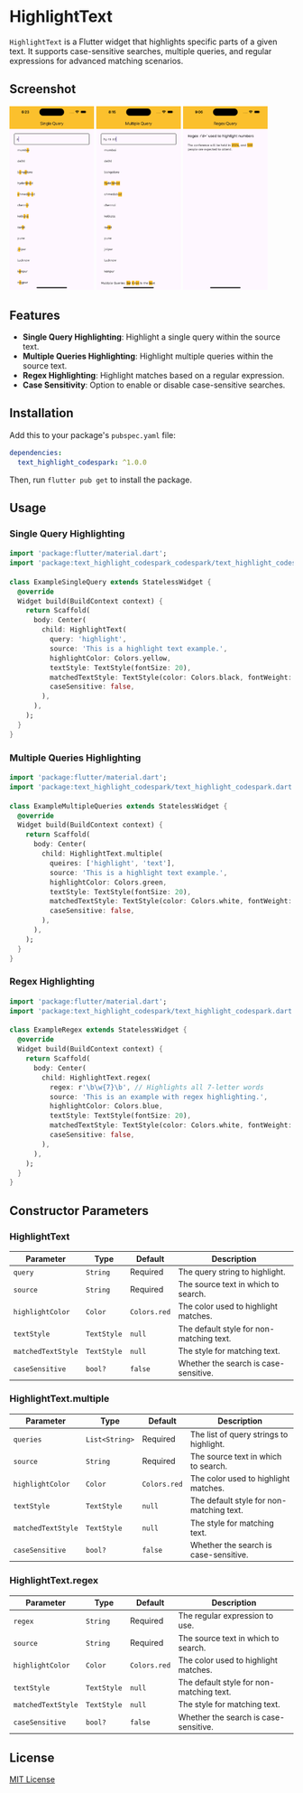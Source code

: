 
# HighlightText

`HighlightText` is a Flutter widget that highlights specific parts of a given text. It supports case-sensitive searches, multiple queries, and regular expressions for advanced matching scenarios.

## Screenshot

<img src="https://raw.githubusercontent.com/Katayath-Sai-Kiran/text_highlight_codespark/main/assets/single_query.png" alt="Single Query Highlighting" width="150"/>
<img src="https://raw.githubusercontent.com/Katayath-Sai-Kiran/text_highlight_codespark/main/assets/multiple_query.png" alt="Multiple Queries Highlighting" width="150"/>
<img src="https://raw.githubusercontent.com/Katayath-Sai-Kiran/text_highlight_codespark/main/assets/regex_query.png" alt="Regex Highlighting" width="150"/>


## Features

- **Single Query Highlighting**: Highlight a single query within the source text.
- **Multiple Queries Highlighting**: Highlight multiple queries within the source text.
- **Regex Highlighting**: Highlight matches based on a regular expression.
- **Case Sensitivity**: Option to enable or disable case-sensitive searches.

## Installation

Add this to your package's `pubspec.yaml` file:

```yaml
dependencies:
  text_highlight_codespark: ^1.0.0
```

Then, run `flutter pub get` to install the package.

## Usage

### Single Query Highlighting

```dart
import 'package:flutter/material.dart';
import 'package:text_highlight_codespark_codespark/text_highlight_codespark_codespark.dart';

class ExampleSingleQuery extends StatelessWidget {
  @override
  Widget build(BuildContext context) {
    return Scaffold(
      body: Center(
        child: HighlightText(
          query: 'highlight',
          source: 'This is a highlight text example.',
          highlightColor: Colors.yellow,
          textStyle: TextStyle(fontSize: 20),
          matchedTextStyle: TextStyle(color: Colors.black, fontWeight: FontWeight.bold),
          caseSensitive: false,
        ),
      ),
    );
  }
}
```

### Multiple Queries Highlighting

```dart
import 'package:flutter/material.dart';
import 'package:text_highlight_codespark/text_highlight_codespark.dart';

class ExampleMultipleQueries extends StatelessWidget {
  @override
  Widget build(BuildContext context) {
    return Scaffold(
      body: Center(
        child: HighlightText.multiple(
          queires: ['highlight', 'text'],
          source: 'This is a highlight text example.',
          highlightColor: Colors.green,
          textStyle: TextStyle(fontSize: 20),
          matchedTextStyle: TextStyle(color: Colors.white, fontWeight: FontWeight.bold),
          caseSensitive: false,
        ),
      ),
    );
  }
}
```

### Regex Highlighting

```dart
import 'package:flutter/material.dart';
import 'package:text_highlight_codespark/text_highlight_codespark.dart';

class ExampleRegex extends StatelessWidget {
  @override
  Widget build(BuildContext context) {
    return Scaffold(
      body: Center(
        child: HighlightText.regex(
          regex: r'\b\w{7}\b', // Highlights all 7-letter words
          source: 'This is an example with regex highlighting.',
          highlightColor: Colors.blue,
          textStyle: TextStyle(fontSize: 20),
          matchedTextStyle: TextStyle(color: Colors.white, fontWeight: FontWeight.bold),
          caseSensitive: false,
        ),
      ),
    );
  }
}
```

## Constructor Parameters

### HighlightText

| Parameter          | Type        | Default          | Description                             |
|--------------------|-------------|------------------|-----------------------------------------|
| `query`            | `String`    | Required         | The query string to highlight.          |
| `source`           | `String`    | Required         | The source text in which to search.     |
| `highlightColor`   | `Color`     | `Colors.red`     | The color used to highlight matches.    |
| `textStyle`        | `TextStyle` | `null`           | The default style for non-matching text.|
| `matchedTextStyle` | `TextStyle` | `null`           | The style for matching text.            |
| `caseSensitive`    | `bool?`     | `false`          | Whether the search is case-sensitive.   |

### HighlightText.multiple

| Parameter          | Type        | Default          | Description                             |
|--------------------|-------------|------------------|-----------------------------------------|
| `queries`          | `List<String>` | Required         | The list of query strings to highlight. |
| `source`           | `String`    | Required         | The source text in which to search.     |
| `highlightColor`   | `Color`     | `Colors.red`     | The color used to highlight matches.    |
| `textStyle`        | `TextStyle` | `null`           | The default style for non-matching text.|
| `matchedTextStyle` | `TextStyle` | `null`           | The style for matching text.            |
| `caseSensitive`    | `bool?`     | `false`          | Whether the search is case-sensitive.   |

### HighlightText.regex

| Parameter          | Type        | Default          | Description                             |
|--------------------|-------------|------------------|-----------------------------------------|
| `regex`            | `String`    | Required         | The regular expression to use.          |
| `source`           | `String`    | Required         | The source text in which to search.     |
| `highlightColor`   | `Color`     | `Colors.red`     | The color used to highlight matches.    |
| `textStyle`        | `TextStyle` | `null`           | The default style for non-matching text.|
| `matchedTextStyle` | `TextStyle` | `null`           | The style for matching text.            |
| `caseSensitive`    | `bool?`     | `false`          | Whether the search is case-sensitive.   |

## License

[MIT License](LICENSE)




